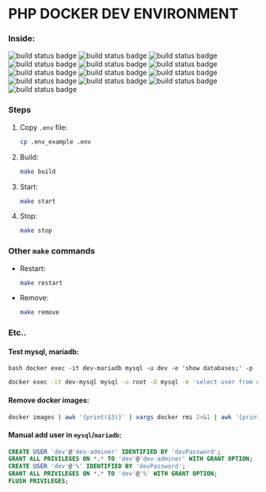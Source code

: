 # PHP DOCKER DEV ENVIRONMENT
### Inside:

![build status badge](https://img.shields.io/badge/nginx-latest-green)
![build status badge](https://img.shields.io/badge/php--fpm-7.4-green)
![build status badge](https://img.shields.io/badge/mariadb-10.4+-green)
![build status badge](https://img.shields.io/badge/mysql-8+-green)
![build status badge](https://img.shields.io/badge/mongodb-4.2-green)
![build status badge](https://img.shields.io/badge/redis-5+-green)
![build status badge](https://img.shields.io/badge/adminer-tool-blue)
![build status badge](https://img.shields.io/badge/phpmyadmin-tool-blue)
![build status badge](https://img.shields.io/badge/Elastik-coming_soon-yellow)
![build status badge](https://img.shields.io/badge/RabbitMQ-coming_soon-yellow)
![build status badge](https://img.shields.io/badge/Kafka-coming_soon-yellow)
![build status badge](https://img.shields.io/badge/Apache-coming_soon-yellow)
![build status badge](https://img.shields.io/badge/monitoring-coming_soon-yellow)

### Steps
1. Copy `.env` file:
    ```bash
    cp .env_example .env
    ```

2. Build:
    ```bash
    make build
    ```

3. Start:
    ```bash
    make start
    ```

4. Stop:
    ```bash
    make stop
    ```
### Other `make` commands
- Restart:
    ```bash
    make restart
    ```

- Remove:
    ```bash
    make remove
    ```


### Etc..

#### Test mysql, mariadb:
```
bash docker exec -it dev-mariadb mysql -u dev -e 'show databases;' -p
```
```bash
docker exec -it dev-mysql mysql -u root -D mysql -e 'select user from user;' -p
```

#### Remove docker images:
```bash
docker images | awk '{print($3)}' | xargs docker rmi 2>&1 | awk '{print($21)}' | xargs docker rm
```


#### Manual add user in `mysql`/`mariadb`:
```SQL
CREATE USER 'dev'@'dev-adminer' IDENTIFIED BY 'devPassword';
GRANT ALL PRIVILEGES ON *.* TO 'dev'@'dev-adminer' WITH GRANT OPTION;
CREATE USER 'dev'@'%' IDENTIFIED BY 'devPassword';
GRANT ALL PRIVILEGES ON *.* TO 'dev'@'%' WITH GRANT OPTION;
FLUSH PRIVILEGES;
```



